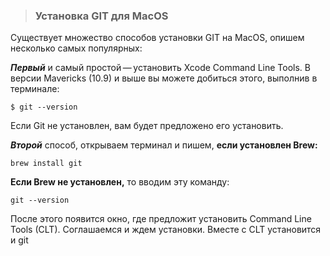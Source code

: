 >### **Установка GIT для MacOS**

Существует множество способов установки GIT на MacOS, опишем несколько самых популярных:

***Первый*** и самый простой — установить Xcode Command Line Tools. В версии Mavericks (10.9) и выше вы можете добиться этого, выполнив в терминале:

```
$ git --version
```

Если Git не установлен, вам будет предложено его установить.

***Второй*** способ, открываем терминал и пишем, **если установлен Brew:**

```
brew install git
```

**Если Brew не установлен,** то вводим эту команду:

```
git --version
```

После этого появится окно, где предложит установить Command Line Tools (CLT). Соглашаемся и ждем установки. Вместе с CLT установится и git

